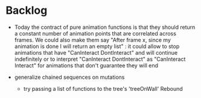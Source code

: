 
# Backlog

- Today the contract of pure animation functions is that they should return
a constant number of animation points that are correlated across frames.
We could also make them say "After frame x, since my animation is done
I will return an empty list" : it could allow to stop animations that have
"CanInteract DontInteract" and will continue indefinitely
or to interpret "CanInteract DontInteract" as "CanInteract Interact" for animations that don't guarantee they will end

- generalize chained sequences on mutations
  - try passing a list of functions to the tree's 'treeOnWall' Rebound
